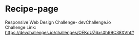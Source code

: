 # Recipe-page
Responsive Web Design Challenge- devChallenge.io <br>
Challenge Link: https://devchallenges.io/challenges/OEKdUZ6xs0h99C38XVht#
